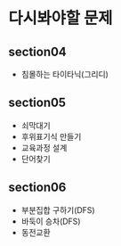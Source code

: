 # 다시봐야할 문제

## section04
- 침몰하는 타이타닉(그리디)

## section05
- 쇠막대기
- 후위표기식 만들기
- 교육과정 설계
- 단어찾기

## section06
- 부분집합 구하기(DFS)
- 바둑이 승차(DFS)
- 동전교환